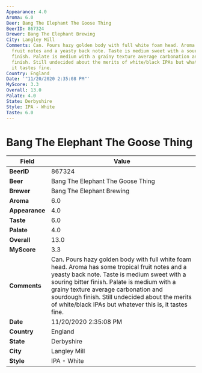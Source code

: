 ```yaml
---
Appearance: 4.0
Aroma: 6.0
Beer: Bang The Elephant The Goose Thing
BeerID: 867324
Brewer: Bang The Elephant Brewing
City: Langley Mill
Comments: Can. Pours hazy golden body with full white foam head. Aroma has some tropical
  fruit notes and a yeasty back note. Taste is medium sweet with a souring bitter
  finish. Palate is medium with a grainy texture average carbonation and sourdough
  finish. Still undecided about the merits of white/black IPAs but whatever this is,
  it tastes fine.
Country: England
Date: '"11/20/2020 2:35:08 PM"'
MyScore: 3.3
Overall: 13.0
Palate: 4.0
State: Derbyshire
Style: IPA - White
Taste: 6.0
---
```


# Bang The Elephant The Goose Thing

| Field         | Value |
|---------------|-------|
| **BeerID** | 867324 |
| **Beer** | Bang The Elephant The Goose Thing |
| **Brewer** | Bang The Elephant Brewing |
| **Aroma** | 6.0 |
| **Appearance** | 4.0 |
| **Taste** | 6.0 |
| **Palate** | 4.0 |
| **Overall** | 13.0 |
| **MyScore** | 3.3 |
| **Comments** | Can. Pours hazy golden body with full white foam head. Aroma has some tropical fruit notes and a yeasty back note. Taste is medium sweet with a souring bitter finish. Palate is medium with a grainy texture average carbonation and sourdough finish. Still undecided about the merits of white/black IPAs but whatever this is, it tastes fine. |
| **Date** | 11/20/2020 2:35:08 PM |
| **Country** | England |
| **State** | Derbyshire |
| **City** | Langley Mill |
| **Style** | IPA - White |
